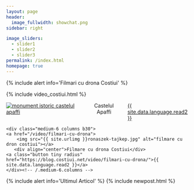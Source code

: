 ```yaml
---
layout: page
header:
  image_fullwidth: showchat.png
sidebar: right

image_sliders:
  - slider1
  - slider2
  - slider3
permalink: /index.html 
homepage: true 
---
```



{% include alert info='Filmari cu drona Costiui' %}

{% include video_costiui.html %}

<div class="row t60">
    <div class="medium-6 columns b30">
    <a href="/monument-istoric/castelul-apaffi">
<img src="{{ site.urlimg }}castel-apaffi-costiui.jpg"  alt="monument istoric castelul apaffi"></a>
	    <div align="center">Castelul Apaffi</div>
	    <a class="button tiny radius" href="https://blog.costiui.net/monument-istoric/castelul-apaffi/">{{ site.data.language.read2 }}</a>
    </div><!-- /.medium-6.columns -->

    <div class="medium-6 columns b30">
    <a href="/video/filmari-cu-drona">
        <img src="{{ site.urlimg }}ronaszek-tajkep.jpg" alt="filmare cu dron costiui"></a>
       <div align="center">Filmare cu drona Costiui</div>
	<a class="button tiny radius" href="https://blog.costiui.net/video/filmari-cu-drona/">{{ site.data.language.read2 }}</a>
    </div><!-- /.medium-6.columns -->
</div><!-- /.row -->

{% include alert info='Ultimul Articol' %}
{% include newpost.html %}
